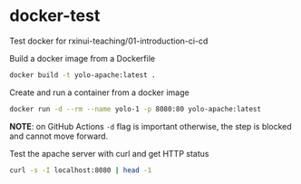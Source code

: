 # docker-test
Test docker for rxinui-teaching/01-introduction-ci-cd

Build a docker image from a Dockerfile
```sh
docker build -t yolo-apache:latest .
```

Create and run a container from a docker image
```sh
docker run -d --rm --name yolo-1 -p 8080:80 yolo-apache:latest
```
**NOTE**: on GitHub Actions `-d` flag is important otherwise, the step is blocked and cannot move forward.

Test the apache server with curl and get HTTP status
```sh
curl -s -I localhost:8080 | head -1
```